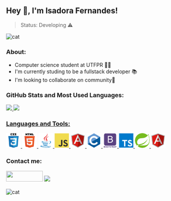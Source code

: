 ## Hey 👋, I'm Isadora Fernandes!
> Status: Developing ⚠️
<img align="center"  height="150rem" alt="cat" src="https://media.giphy.com/media/o0vwzuFwCGAFO/giphy.gif">


 ### About: 

+ Computer science student at UTFPR 👩‍💻
+ I'm currently studing to be a fullstack developer 📚
+ I'm looking to collaborate on community📡


<div>

### GitHub Stats and Most Used Languages:
 
  <div>
  <a href="https://github.com/Isaifo">
  <img height="160em" src="https://github-readme-stats.vercel.app/api?username=Isaifo&show_icons=true&theme=vision-friendly-dark&include_all_commits=true&count_private=true"/>
  <img height="160em" src="https://github-readme-stats.vercel.app/api/top-langs/?username=Isaifo&layout=compact&langs_count=16&theme=vision-friendly-dark"/>
<div>

   </div> 
 <h3 align="left">Languages and Tools:</h3>
<p alignt="left"
 <a href="https://www.cprogramming.com/" target="_blank"> </a> <a href="https://www.w3schools.com/css/" target="_blank"> <img src="https://raw.githubusercontent.com/devicons/devicon/master/icons/css3/css3-original-wordmark.svg" alt="css3" width="40" height="40"/> </a> 
 <a href="https://www.w3.org/html/" target="_blank"> <img src="https://raw.githubusercontent.com/devicons/devicon/master/icons/html5/html5-original-wordmark.svg" alt="html5" width="40" height="40"/> </a> <a href="https://www.java.com" target="_blank"> <img src="https://raw.githubusercontent.com/devicons/devicon/master/icons/java/java-original.svg" alt="java" width="40" height="40"/> </a> <a href="https://developer.mozilla.org/en-US/docs/Web/JavaScript" target="_blank"> <img src="https://raw.githubusercontent.com/devicons/devicon/master/icons/javascript/javascript-original.svg" alt="javascript" width="40" height="40"/> </a>  
   <a href="https://angular.io/guide" target="_blank"> <img src="https://github.com/devicons/devicon/blob/master/icons/angularjs/angularjs-original.svg" alt="Angular JS" width="40" height="40"/> </a>
   <a href="https://docs.microsoft.com/pt-br/cpp/c-language/?view=msvc-160" target="_blank"> <img src="https://github.com/devicons/devicon/blob/master/icons/c/c-original.svg" alt="C" width="40" height="40"/> </a>
 <a href="https://getbootstrap.com/docs/4.5/getting-started/introduction/" target="_blank"> <img src="https://github.com/devicons/devicon/blob/master/icons/bootstrap/bootstrap-plain-wordmark.svg" alt="Bootstrap" width="40" height="40"/>   </a>
 <a href="https://www.tutorialspoint.com/typescript/index.htm" target="_blank"> <img src="https://github.com/devicons/devicon/blob/master/icons/typescript/typescript-original.svg" alt="TypeScript" width="40" height="40"/>   </a>
 <a href="https://spring.io/" target="_blank">  <img src="https://github.com/devicons/devicon/blob/master/icons/spring/spring-original.svg" alt="Spring" width="40" height="40"/> 
</a>
 <a href="https://angular.io/guide" target="_blank"> <img src="https://github.com/devicons/devicon/blob/master/icons/angularjs/angularjs-original.svg" alt="Angular JS" width="40" height="40"/> </a>
   </p>
 
 ### Contact me:

 <div>
  <a href = "mailto: isadoraicontato@hotmail.com"><img width="100px" height="29px" src="https://i.imgur.com/OCgG44D.png" target="_blank"></a>
  <a href="https://www.linkedin.com/in/isadora-fernandes-41b3911ab/" target="_blank"><img src="https://img.shields.io/badge/-LinkedIn-%230077B5?style=for-the-badge&logo=linkedin&logoColor=white" target="_blank"></a>
</div>

<br>

<img align="left" border-top="100rem" height="200rem" alt="cat" src="https://media.giphy.com/media/ICOgUNjpvO0PC/giphy.gif">

</br>
   

    
